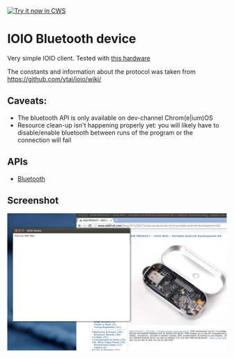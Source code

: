 <a target="_blank" href="https://chrome.google.com/webstore/detail/hknlnnbpihcamokfeggmahjgldbcpkof">![Try it now in CWS](https://raw.github.com/GoogleChrome/chrome-extensions-samples/main/_archive/apps/tryitnowbutton.png "Click here to install this sample from the Chrome Web Store")</a>


# IOIO Bluetooth device

Very simple IOIO client. Tested with [this hardware](http://www.adafruit.com/blog/2012/06/15/new-product-ioio-mint-portable-android-development-kit/)

The constants and information about the protocol was taken from https://github.com/ytai/ioio/wiki/

## Caveats:
* The bluetooth API is only available on dev-channel Chrom(e|ium)OS
* Resource clean-up isn't happening properly yet: you will likely have to disable/enable bluetooth between runs of the program or the connection will fail

## APIs

* [Bluetooth](http://developer.chrome.com/apps/bluetooth)

## Screenshot
![screenshot](/_archive/apps/samples/ioio/assets/screenshot_1280_800.png)


